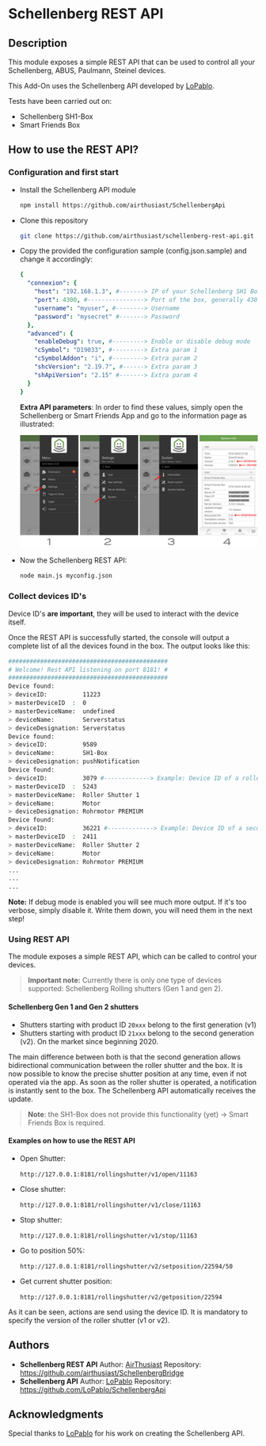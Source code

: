 # Schellenberg REST API

## Description
This module exposes a simple REST API that can be used to control all your Schellenberg, ABUS, Paulmann, Steinel devices.

This Add-On uses the Schellenberg API developed by [LoPablo](https://github.com/LoPablo).

Tests have been carried out on: 
- Schellenberg SH1-Box
- Smart Friends Box

## How to use the REST API?
### Configuration and first start
- Install the Schellenberg API module
  ```bash
  npm install https://github.com/airthusiast/SchellenbergApi
  ```
- Clone this repository
  ```bash
  git clone https://github.com/airthusiast/schellenberg-rest-api.git
  ```
- Copy the provided the configuration sample (config.json.sample) and change it accordingly:
  ```yaml
  {
    "connexion": {
      "host": "192.168.1.3", #-------> IP of your Schellenberg SH1 Box / Smart Friends Box
      "port": 4300, #----------------> Port of the box, generally 4300/tcp
      "username": "myuser", #--------> Username
      "password": "mysecret" #-------> Password
    },
    "advanced": {
      "enableDebug": true, #---------> Enable or disable debug mode
      "cSymbol": "D19033", #---------> Extra param 1
      "cSymbolAddon": "i", #---------> Extra param 2
      "shcVersion": "2.19.7", #------> Extra param 3
      "shApiVersion": "2.15" #-------> Extra param 4
    }
  }
  ```
  **Extra API parameters**:
  In order to find these values, simply open the Schellenberg or Smart Friends App and go to the information page as illustrated: 

  ![alt](images/doc00.jpg)

- Now the Schellenberg REST API:
  ```bash
  node main.js myconfig.json
  ```
### Collect devices ID's
Device ID's **are important**, they will be used to interact with the device itself.

Once the REST API is successfully started, the console will output a complete list of all the devices found in the box.
The output looks like this:
```bash
#############################################
# Welcome! Rest API listening on port 8181! #
#############################################
Device found:
> deviceID:          11223
> masterDeviceID  :  0
> masterDeviceName:  undefined
> deviceName:        Serverstatus
> deviceDesignation: Serverstatus
Device found:
> deviceID:          9589
> deviceName:        SH1-Box
> deviceDesignation: pushNotification
Device found:
> deviceID:          3079 #-------------> Example: Device ID of a roller shutter
> masterDeviceID  :  5243
> masterDeviceName:  Roller Shutter 1
> deviceName:        Motor
> deviceDesignation: Rohrmotor PREMIUM
Device found:
> deviceID:          36221 #-------------> Example: Device ID of a second roller shutter
> masterDeviceID  :  2411
> masterDeviceName:  Roller Shutter 2
> deviceName:        Motor
> deviceDesignation: Rohrmotor PREMIUM
...
...
...
```
**Note:** If debug mode is enabled you will see much more output. If it's too verbose, simply disable it.
Write them down, you will need them in the next step!

### Using REST API

The module exposes a simple REST API, which can be called to control your devices.

> **Important note:** Currently there is only one type of devices supported: Schellenberg Rolling shutters (Gen 1 and gen 2).
#### Schellenberg Gen 1 and Gen 2 shutters
- Shutters starting with product ID `20xxx` belong to the first generation (v1)
- Shutters starting with product ID `21xxx` belong to the second generation (v2). On the market since beginning 2020.

The main difference between both is that the second generation allows bidirectional communication between the roller shutter and the box. It is now possible to know the precise shutter position at any time, even if not operated via the app. As soon as the roller shutter is operated, a notification is instantly sent to the box. The Schellenberg API automatically receives the update.

> **Note**: the SH1-Box does not provide this functionality (yet) -> Smart Friends Box is required.

#### Examples on how to use the REST API
- Open Shutter: 

  ```http://127.0.0.1:8181/rollingshutter/v1/open/11163```
- Close shutter:

  ```http://127.0.0.1:8181/rollingshutter/v1/close/11163```
- Stop shutter:
  
  ```http://127.0.0.1:8181/rollingshutter/v1/stop/11163```
- Go to position 50%:
  
  ```http://127.0.0.1:8181/rollingshutter/v2/setposition/22594/50```
- Get current shutter position:
  
  ```http://127.0.0.1:8181/rollingshutter/v2/getposition/22594```

As it can be seen, actions are send using the device ID. 
It is mandatory to specify the version of the roller shutter (v1 or v2). 

## Authors
- **Schellenberg REST API**
  Author: [AirThusiast](https://github.com/airthusiast)
  Repository: https://github.com/airthusiast/SchellenbergBridge
- **Schellenberg API**
  Author: [LoPablo](https://github.com/LoPablo)
  Repository: https://github.com/LoPablo/SchellenbergApi

## Acknowledgments
Special thanks to [LoPablo](https://github.com/LoPablo) for his work on creating the Schellenberg API.